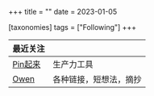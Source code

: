 +++
title = ""
date = 2023-01-05

[taxonomies]
tags = ["Following"]
+++ 

| 最近关注 |  |
| -- | -- |
| [Pin起来](https://pinchlime.com/) | 生产力工具 |
| [Owen](https://www.owenyoung.com/) | 各种链接，短想法，摘抄 |
<!-- more -->